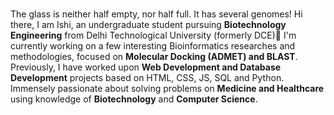 ### 
The glass is neither half empty, nor half full. It has several genomes!
Hi there, I am Ishi, an undergraduate student pursuing **Biotechnology Engineering** from Delhi Technological University (formerly DCE)👋
I'm currently working on a few interesting Bioinformatics researches and methodologies, focused on **Molecular Docking (ADMET) and BLAST**.
Previously, I have worked upon **Web Development and Database Development** projects based on HTML, CSS, JS, SQL and Python.
Immensely passionate about solving problems on **Medicine and Healthcare** using knowledge of **Biotechnology** and **Computer Science**.

<!--
**ishithakur/ishithakur** is a ✨ _special_ ✨ repository because its `README.md` (this file) appears on your GitHub profile.

Here are some ideas to get you started:

- 🔭 I’m currently working on ...
- 🌱 I’m currently learning ...
- 👯 I’m looking to collaborate on ...
- 🤔 I’m looking for help with ...
- 💬 Ask me about ...
- 📫 How to reach me: ...
- 😄 Pronouns: ...
- ⚡ Fun fact: ...
-->
